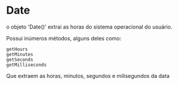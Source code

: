 # Date

o objeto 'Date()' extrai as horas do sistema operacional do usuário.

Possui inúmeros métodos, alguns deles como:

    getHours
    getMinutes
    getSeconds
    getMilliseconds

Que extraem as horas, minutos, segundos e milisegundos da data 